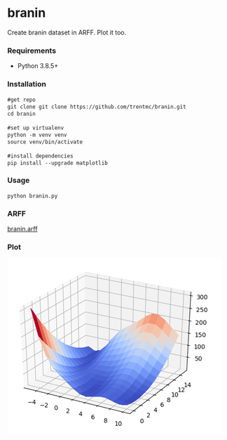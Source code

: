 # branin
Create branin dataset in ARFF. Plot it too.

### Requirements

- Python 3.8.5+

### Installation
```
#get repo
git clone git clone https://github.com/trentmc/branin.git
cd branin

#set up virtualenv
python -m venv venv
source venv/bin/activate

#install dependencies
pip install --upgrade matplotlib
```

### Usage
```console
python branin.py
```

### ARFF
[branin.arff](branin.arff)

### Plot

![Image of branin](branin.png)

